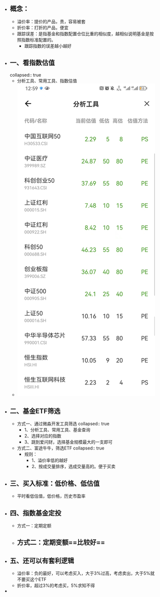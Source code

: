 - ## 概念：
	- 溢价率：提价的产品，贵，容易被套
	- 折价率：打折的产品，便宜
	- 跟踪误差：是指基金和指数配置仓位比重的相似度，越相似说明基金是按照指数标准配置的。
		- 跟踪指数的误差越小越好
- ## 一、看指数估值
  collapsed:: true
	- 分析工具、常用工具、指数估值
	- ![image.png](../assets/image_1681966837795_0.png)
- ## 二、基金ETF筛选
	- 方式一、通过微淼开发工具筛选
	  collapsed:: true
		- 1、分析工具、常用工具、基金查询
		- 2、选择对应的指数
		- 3、跳到爱问财，选择基金规模最大的一支即可
	- 方式二、富途牛牛，筛选ETF
	  collapsed:: true
		- 规则：
			- 1、溢价率低的越好
			- 2、按成交量排序，选成交量高的。便于买卖
- ## 三、买入标准：低价格、低估值
	- 平时看低估值，低价格，历史市盈率
- ## 四、指数基金定投
	- 方式一：定期定额
	- 方式二：定期变额==比较好==
		-
- ## 五、还可以有套利逻辑
	- 溢价率：负的最好，可以考虑买入，大于3%过高，考虑卖出，大于5%就不要买这个ETF
	- 折价率，超过3%的考虑买，5%求知不得
-